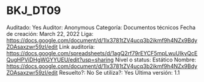 # BKJ_DT09

Auditado: Yes
Auditor: Anonymous
Categoría: Documentos técnicos
Fecha de creación: March 22, 2022
Liga: https://docs.google.com/document/d/1Ix3781tZV4ucq3b2ikmf9h4NZx9BdyZOAsaxzwr59zI/edit
Link auditoría: https://docs.google.com/spreadsheets/d/1agQ2rf79rEYCF5mpLwuUIkyQcEQugHPViDHgWGYYUEU/edit?usp=sharing
Nivel o status: Estático
Nombre: https://docs.google.com/document/d/1Ix3781tZV4ucq3b2ikmf9h4NZx9BdyZOAsaxzwr59zI/edit
Resuelto?: No
Se utiliza?: Yes
Última versión: 1.1